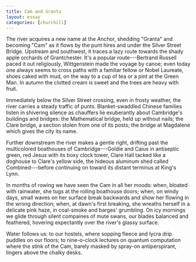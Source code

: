 ```yaml
---
title: Cam and Granta
layout: essay
categories: [churchill]
---
```


The river acquires a new name at the Anchor, shedding "Granta" and becoming
"Cam" as it flows by the punt hires and under the Silver Street Bridge.
Upstream and southwest, it traces a lazy route towards the shady apple orchards
of Grantchester. It's a popular route---Bertrand Russell paced it out
religiously, Wittgenstein made the voyage by canoe; even today one always seems
to cross paths with a familiar fellow or Nobel Laureate, shoes caked with mud,
on the way to a cup of tea or a pint at the Green Man. In autumn the clotted
cream is sweet and the trees are heavy with fruit.

Immediately below the Silver Street crossing, even in frosty weather, the river
carries a steady traffic of punts. Blanket-swaddled Chinese families listen in
shivering silence as chauffers lie exuberantly about Cambridge's buildings and
bridges: the Mathematical bridge, held up without nails; the Clare bridge, a
section stolen from one of its posts; the bridge at Magdalene which gives the
city its name.

Further downstream the river makes a gentle right, drifting past the
multicolored boathouses of Cambridge---Goldie and Caius in antiseptic green, red
Jesus with its boxy clock tower, Clare Hall tacked like a doghouse to Clare's
yellow side, the hideous aluminum shed called Combined---before continuing on
toward its distant terminus at King's Lynn.

In months of rowing we have seen the Cam in all her moods: when, bloated with
rainwater, she tugs at the rolling boathouse doors; when, on windy days, small
waves on her surface break backwards and show her flowing in the wrong
direction; when, at dawn's first breaking, she wreaths herself in a delicate
pink haze, in coal-smoke and barges' grumbling. On icy mornings we glide through
silent compaines of mute swans, our blades balanced and feathered, hovering
expectantly over the river's glassy surface.

Water follows us: to our hostels, where sopping fleece and lycra drip puddles on
our floors; to nine-o-clock lectures on quantum computation where the stink of
the Cam, barely masked by spray-on antiperspirant, lingers above the chalky
desks.
